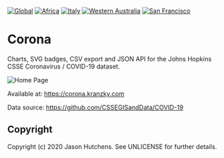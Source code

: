 [![Global](https://corona.kranzky.com/badge.svg?update)](https://corona.kranzky.com?)
[![Africa](https://corona.kranzky.com/af/badge.svg?update)](https://corona.kranzky.com?region=af)
[![Italy](https://corona.kranzky.com/eu/seu/it/badge.svg?update)](https://corona.kranzky.com?region=eu&subregion=seu&country=it)
[![Western Australia](https://corona.kranzky.com/oc/anz/au/wa/badge.svg?update)](https://corona.kranzky.com?region=oc&subregion=anz&country=au&state=wa)
[![San Francisco](https://corona.kranzky.com/am/na/us/ca/sfr/badge.svg)](https://corona.kranzky.com?region=am&subregion=na&country=us&state=ca&city=sfr)

Corona
======

Charts, SVG badges, CSV export and JSON API for the Johns Hopkins CSSE Coronavirus / COVID-19 dataset.

![Home Page](https://www.kranzky.com/img/portfolio/corona.png)

Available at: https://corona.kranzky.com

Data source: https://github.com/CSSEGISandData/COVID-19

Copyright
---------

Copyright (c) 2020 Jason Hutchens. See UNLICENSE for further details.

